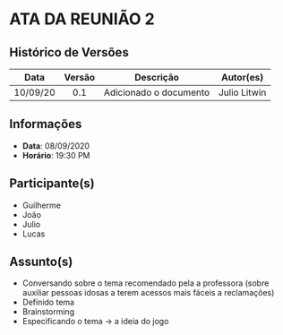 # ATA DA REUNIÃO 2

## Histórico de Versões

|   Data   | Versão |           Descrição           |             Autor(es)              |
|:--------:|:------:|:-----------------------------:|:----------------------------------:|
| 10/09/20 |  0.1   |    Adicionado o documento    | Julio Litwin |

## Informações

- **Data**: 08/09/2020
- **Horário**: 19:30 PM

## Participante(s)

- Guilherme
- João
- Julio
- Lucas

## Assunto(s)

- Conversando sobre o tema recomendado pela a professora (sobre auxiliar pessoas idosas a terem acessos mais fáceis a reclamações)
- Definido tema
- Brainstorming
- Especificando o tema -> a ideia do jogo